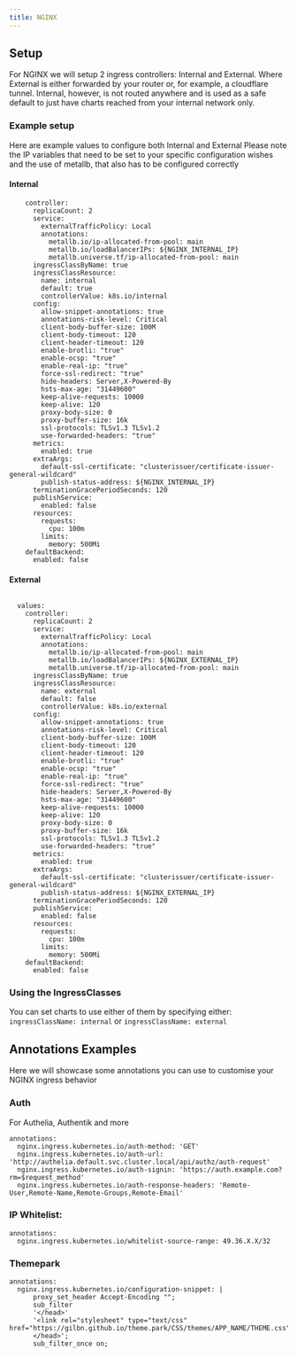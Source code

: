 ```yaml
---
title: NGINX
---
```


## Setup

For NGINX we will setup 2 ingress controllers: Internal and External.
Where External is either forwarded by your router or, for example, a cloudflare tunnel.
Internal, however, is not routed anywhere and is used as a safe default to just have charts reached from your internal network only.

### Example setup

Here are example values to configure both Internal and External
Please note the IP variables that need to be set to your specific configuration wishes and the use of metallb, that also has to be configured correctly

#### Internal

```
    controller:
      replicaCount: 2
      service:
        externalTrafficPolicy: Local
        annotations:
          metallb.io/ip-allocated-from-pool: main
          metallb.io/loadBalancerIPs: ${NGINX_INTERNAL_IP}
          metallb.universe.tf/ip-allocated-from-pool: main
      ingressClassByName: true
      ingressClassResource:
        name: internal
        default: true
        controllerValue: k8s.io/internal
      config:
        allow-snippet-annotations: true
        annotations-risk-level: Critical
        client-body-buffer-size: 100M
        client-body-timeout: 120
        client-header-timeout: 120
        enable-brotli: "true"
        enable-ocsp: "true"
        enable-real-ip: "true"
        force-ssl-redirect: "true"
        hide-headers: Server,X-Powered-By
        hsts-max-age: "31449600"
        keep-alive-requests: 10000
        keep-alive: 120
        proxy-body-size: 0
        proxy-buffer-size: 16k
        ssl-protocols: TLSv1.3 TLSv1.2
        use-forwarded-headers: "true"
      metrics:
        enabled: true
      extraArgs:
        default-ssl-certificate: "clusterissuer/certificate-issuer-general-wildcard"
        publish-status-address: ${NGINX_INTERNAL_IP}
      terminationGracePeriodSeconds: 120
      publishService:
        enabled: false
      resources:
        requests:
          cpu: 100m
        limits:
          memory: 500Mi
    defaultBackend:
      enabled: false
```

#### External

```

  values:
    controller:
      replicaCount: 2
      service:
        externalTrafficPolicy: Local
        annotations:
          metallb.io/ip-allocated-from-pool: main
          metallb.io/loadBalancerIPs: ${NGINX_EXTERNAL_IP}
          metallb.universe.tf/ip-allocated-from-pool: main
      ingressClassByName: true
      ingressClassResource:
        name: external
        default: false
        controllerValue: k8s.io/external
      config:
        allow-snippet-annotations: true
        annotations-risk-level: Critical
        client-body-buffer-size: 100M
        client-body-timeout: 120
        client-header-timeout: 120
        enable-brotli: "true"
        enable-ocsp: "true"
        enable-real-ip: "true"
        force-ssl-redirect: "true"
        hide-headers: Server,X-Powered-By
        hsts-max-age: "31449600"
        keep-alive-requests: 10000
        keep-alive: 120
        proxy-body-size: 0
        proxy-buffer-size: 16k
        ssl-protocols: TLSv1.3 TLSv1.2
        use-forwarded-headers: "true"
      metrics:
        enabled: true
      extraArgs:
        default-ssl-certificate: "clusterissuer/certificate-issuer-general-wildcard"
        publish-status-address: ${NGINX_EXTERNAL_IP}
      terminationGracePeriodSeconds: 120
      publishService:
        enabled: false
      resources:
        requests:
          cpu: 100m
        limits:
          memory: 500Mi
    defaultBackend:
      enabled: false
```

### Using the IngressClasses

You can set charts to use either of them by specifying either:
`ingressClassName: internal`
or
`ingressClassName: external`


## Annotations Examples

Here we will showcase some annotations you can use to customise your NGINX ingress behavior

### Auth

For Authelia, Authentik and more

```
annotations:
  nginx.ingress.kubernetes.io/auth-method: 'GET'
  nginx.ingress.kubernetes.io/auth-url: 'http://authelia.default.svc.cluster.local/api/authz/auth-request'
  nginx.ingress.kubernetes.io/auth-signin: 'https://auth.example.com?rm=$request_method'
  nginx.ingress.kubernetes.io/auth-response-headers: 'Remote-User,Remote-Name,Remote-Groups,Remote-Email'
```

### IP Whitelist:

```
annotations:
  nginx.ingress.kubernetes.io/whitelist-source-range: 49.36.X.X/32
```

### Themepark

```
annotations:
  nginx.ingress.kubernetes.io/configuration-snippet: |
      proxy_set_header Accept-Encoding "";
      sub_filter
      '</head>'
      '<link rel="stylesheet" type="text/css" href="https://gilbn.github.io/theme.park/CSS/themes/APP_NAME/THEME.css">
      </head>';
      sub_filter_once on;
```
